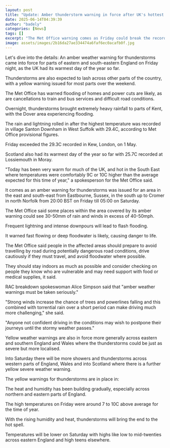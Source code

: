 ```yaml
---
layout: post
title: "Update: Amber thunderstorm warning in force after UK's hottest day"
date: 2025-06-14T04:39:39
author: "badely"
categories: [News]
tags: []
excerpt: "The Met Office warning comes as Friday could break the record for the hottest day of the year so far."
image: assets/images/2b16da27ae334474a6faf6ec0acafb0f.jpg
---
```


Let's dive into the details: An amber weather warning for thunderstorms came into force for parts of eastern and south-eastern England on Friday night, as the UK had its warmest day of the year so far. 

Thunderstorms are also expected to lash across other parts of the country, with a yellow warning issued for most parts over the weekend. 

The Met Office has warned flooding of homes and power cuts are likely, as are cancellations to train and bus services and difficult road conditions.

Overnight, thunderstorms brought extremely heavy rainfall to parts of Kent, with the Dover area experiencing flooding. 

The rain and lightning rolled in after the highest temperature was recorded in village Santon Downham in West Suffolk with 29.4C, according to Met Office provisional figures.

Friday exceeded the 29.3C recorded in Kew, London, on 1 May.

Scotland also had its warmest day of the year so far with 25.7C recorded at Lossiemouth in Moray. 

"Today has been very warm for much of the UK, and hot in the South East where temperatures were comfortably 9C or 10C higher than the average expected for this time of year," a spokesperson for the Met Office said.

It comes as an amber warning for thunderstorms was issued for an area in the east and south-east from Eastbourne, Sussex, in the south up to Cromer in north Norfolk from 20:00 BST on Friday till 05:00 on Saturday. 

The Met Office said some places within the area covered by its amber warning could see 30-50mm of rain and winds in excess of 40-50mph.

Frequent lightning and intense downpours will lead to flash flooding.

It warned fast flowing or deep floodwater is likely, causing danger to life.

The Met Office said people in the affected areas should prepare to avoid travelling by road during potentially dangerous road conditions, drive cautiously if they must travel, and avoid floodwater where possible.

They should stay indoors as much as possible and consider checking on people they know who are vulnerable and may need support with food or medical supplies, it said.

RAC breakdown spokeswoman Alice Simpson said that "amber weather warnings must be taken seriously."

"Strong winds increase the chance of trees and powerlines falling and this combined with torrential rain over a short period can make driving much more challenging," she said.

"Anyone not confident driving in the conditions may wish to postpone their journeys until the stormy weather passes."

Yellow weather warnings are also in force more generally across eastern and southern England and Wales where the thunderstorms could be just as severe but more localised.

Into Saturday there will be more showers and thunderstorms across western parts of England, Wales and into Scotland where there is a further yellow severe weather warning. 

The yellow warnings for thunderstorms are in place in: 

The heat and humidity has been building gradually, especially across northern and eastern parts of England.

The high temperatures on Friday were around 7 to 10C above average for the time of year.

With the rising humidity and heat, thunderstorms will bring the end to the hot spell.

Temperatures will be lower on Saturday with highs like low to mid-twenties across eastern England and high teens elsewhere.

